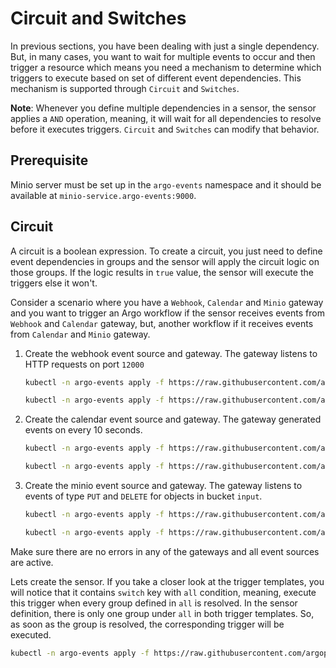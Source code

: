 # Circuit and Switches
In previous sections, you have been dealing with just a single dependency. But, in many
cases, you want to wait for multiple events to occur and then trigger a resource which means
you need a mechanism to determine which triggers to execute based on set of different event dependencies.
This mechanism is supported through `Circuit` and `Switches`.

<b>Note</b>: Whenever you define multiple dependencies in a sensor, the sensor applies
a `AND` operation, meaning, it will wait for all dependencies to resolve before it executes triggers.
`Circuit` and `Switches` can modify that behavior. 

## Prerequisite
Minio server must be set up in the `argo-events` namespace and it should be available
at `minio-service.argo-events:9000`.

## Circuit
A circuit is a boolean expression. To create a circuit, you just need to define event
dependencies in groups and the sensor will apply the circuit logic on those groups.
If the logic results in `true` value, the sensor will execute the triggers else it won't.

Consider a scenario where you have a `Webhook`, `Calendar` and `Minio` gateway and you want
to trigger an Argo workflow if the sensor receives events from `Webhook` and `Calendar` gateway,
but, another workflow if it receives events from `Calendar` and `Minio` gateway.

1. Create the webhook event source and gateway. The gateway listens to HTTP requests
   on port `12000`

   ```bash
   kubectl -n argo-events apply -f https://raw.githubusercontent.com/argoproj/argo-events/master/examples/tutorials/05-circuit-and-switches/webhook-event-source.yaml
   ```

   ```bash
   kubectl -n argo-events apply -f https://raw.githubusercontent.com/argoproj/argo-events/master/examples/tutorials/05-circuit-and-switches/webhook-gateway.yaml
   ```

2. Create the calendar event source and gateway. The gateway generated events on every 10 seconds.

   ```bash
   kubectl -n argo-events apply -f https://raw.githubusercontent.com/argoproj/argo-events/master/examples/tutorials/05-circuit-and-switches/calendar-event-source.yaml
   ```

   ```bash
   kubectl -n argo-events apply -f https://raw.githubusercontent.com/argoproj/argo-events/master/examples/tutorials/05-circuit-and-switches/calendar-gateway.yaml
   ```

3. Create the minio event source and gateway. The gateway listens to events of type
   `PUT` and `DELETE` for objects in bucket `input`.

   ```bash
   kubectl -n argo-events apply -f https://raw.githubusercontent.com/argoproj/argo-events/master/examples/tutorials/05-circuit-and-switches/minio-event-source.yaml
   ```

   ```bash
   kubectl -n argo-events apply -f https://raw.githubusercontent.com/argoproj/argo-events/master/examples/tutorials/05-circuit-and-switches/minio-gateway.yaml
   ```

Make sure there are no errors in any of the gateways and all event sources are active.

Lets create the sensor. If you take a closer look at the trigger templates, you will
notice that it contains `switch` key with `all` condition, meaning, execute this trigger
when every group defined in `all` is resolved. In the sensor definition, there
is only one group under `all` in both trigger templates. So, as soon as the group is resolved, the
corresponding trigger will be executed.

   ```bash
   kubectl -n argo-events apply -f https://raw.githubusercontent.com/argoproj/argo-events/master/examples/tutorials/05-circuit-and-switches/sensor-01.yaml
   ```  

